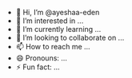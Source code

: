 - 👋 Hi, I’m @ayeshaa-eden
- 👀 I’m interested in ...
- 🌱 I’m currently learning ...
- 💞️ I’m looking to collaborate on ...
- 📫 How to reach me ...
- 😄 Pronouns: ...
- ⚡ Fun fact: ...

<!---
ayeshaa-eden/ayeshaa-eden is a ✨ special ✨ repository because its `README.md` (this file) appears on your GitHub profile.
You can click the Preview link to take a look at your changes.
--->
